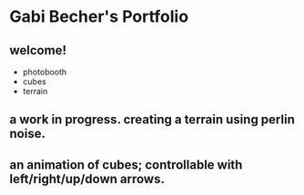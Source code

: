 # Gabi Becher's Portfolio
## welcome!

* photobooth
* cubes
* terrain

## a work in progress. creating a terrain using perlin noise.

<script src="processing.min.js"></script>
<canvas data-processing-sources="terrain/Sphere.pde terrian/terrain.pde terrain/mountain.jpg terrain/mountain.png"
    style="display:block; margin-left:auto; margin-right:auto;"></canvas>

## an animation of cubes; controllable with left/right/up/down arrows.

<script src="processing.min.js"></script>
<canvas data-processing-sources="ProjCube/Cube.pde ProjCube/ProjCube.pde"
    style="display:block; margin-left:auto; margin-right:auto;"></canvas>
